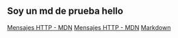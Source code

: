 ## Soy un md de prueba hello 


[Mensajes HTTP - MDN](https://developer.mozilla.org/es/docs/Web/HTTP/Messages)
[Mensajes HTTP - MDN](https://developer.mozilla.org/es/docs/Web/HTTP/Messages)
[Markdown](https://es.wikipedia.org/wiki/Markdown)

